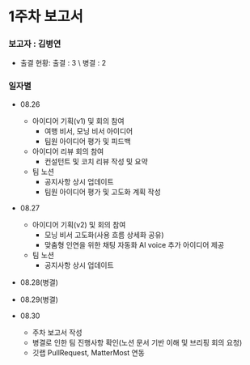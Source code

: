 # 1주차 보고서

### 보고자 : 김병연
- 출결 현황: 출결 : 3 \\ 병결 : 2

### 일자별 
- 08.26
  - 아이디어 기획(v1) 및 회의 참여
    - 여행 비서, 모닝 비서 아이디어
    - 팀원 아이디어 평가 및 피드백
  - 아이디어 리뷰 회의 참여
    - 컨설턴트 및 코치 리뷰 작성 및 요약
  - 팀 노션
    - 공지사항 상시 업데이트
    - 팀원 아이디어 평가 및 고도화 계획 작성
  
- 08.27
  - 아이디어 기획(v2) 및 회의 참여
    - 모닝 비서 고도화(사용 흐름 상세화 공유)
    - 맞춤형 인연을 위한 채팅 자동화 AI voice 추가 아이디어 제공
  - 팀 노션
    - 공지사항 상시 업데이트
- 08.28(병결)
- 08.29(병결)
- 08.30
  - 주차 보고서 작성
  - 병결로 인한 팀 진행사항 확인(노션 문서 기반 이해 및 브리핑 회의 요청)
  - 깃랩 PullRequest, MatterMost 연동
